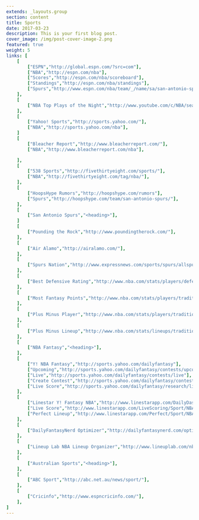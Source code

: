 ```yaml
---
extends: _layouts.group
section: content
title: Sports
date: 2017-03-23
description: This is your first blog post.
cover_image: /img/post-cover-image-2.png
featured: true
weight: 5
links: [
    [
        ["ESPN","http://global.espn.com/?src=com"],
        ["NBA","http://espn.com/nba"],
        ["Scores","http://espn.com/nba/scoreboard"],
        ["Standings","http://espn.com/nba/standings"],
        ["Spurs","http://www.espn.com/nba/team/_/name/sa/san-antonio-spurs"],
    ],
    [
        ["NBA Top Plays of the Night","http://www.youtube.com/c/NBA/search?query=NBA+Top+10+Plays+Of+The+Night"],
    ],
    [
        ["Yahoo! Sports","http://sports.yahoo.com/"],
        ["NBA","http://sports.yahoo.com/nba"],
    ]
    [
        ["Bleacher Report","http://www.bleacherreport.com/"],
        ["NBA","http://www.bleacherreport.com/nba"],

    ],
    [
        ["538 Sports","http://fivethirtyeight.com/sports/"],
        ["NBA","http://fivethirtyeight.com/tag/nba/"],
    ],
    [
        ["HoopsHype Rumors","http://hoopshype.com/rumors"],
        ["Spurs","http://hoopshype.com/team/san-antonio-spurs/"],
    ],
    [
        ["San Antonio Spurs","<heading>"],
    ]
    [
        ["Pounding the Rock","http://www.poundingtherock.com/"],
    ],
    [
        ["Air Alamo","http://airalamo.com/"],
    ],
    [
        ["Spurs Nation","http://www.expressnews.com/sports/spurs/allspursnation/"],
    ],
    [
        ["Best Defensive Rating","http://www.nba.com/stats/players/defense/?sort=DEF_RATING&dir=-1&Season=2021-22&SeasonType=Regular%20Season&Outcome=W&TeamID=1610612759&CF=MIN*GE*15"],
    ],
    [
        ["Most Fantasy Points","http://www.nba.com/stats/players/traditional/?sort=NBA_FANTASY_PTS&dir=-1&Season=2021-22&SeasonType=Regular%20Season&TeamID=1610612759&CF=MIN*GE*15"],
    ],
    [
        ["Plus Minus Player","http://www.nba.com/stats/players/traditional/?sort=PLUS_MINUS&dir=-1&Season=2021-22&SeasonType=Regular%20Season&TeamID=1610612759&CF=MIN*GE*15"]
    ],
    [
        ["Plus Minus Lineup","http://www.nba.com/stats/lineups/traditional/?sort=PLUS_MINUS&dir=1&Season=2021-22&SeasonType=Regular%20Season&PerMode=Totals&TeamID=1610612759"]
    ],
    [
        ["NBA Fantasy","<heading>"],
    ],
    [
        ["Y! NBA Fantasy","http://sports.yahoo.com/dailyfantasy"],
        ["Upcoming","http://sports.yahoo.com/dailyfantasy/contests/upcoming"],
        ["Live","http://sports.yahoo.com/dailyfantasy/contests/live"],
        ["Create Contest","http://sports.yahoo.com/dailyfantasy/contest/create"],
        ["Live Score","http://sports.yahoo.com/dailyfantasy/research/live"],
    ],
    [
        ["Linestar Y! Fantasy NBA","http://www.linestarapp.com/DailyDashboard/Sport/NBA/Site/Yahoo"],
        ["Live Score","http://www.linestarapp.com/LiveScoring/Sport/NBA/Site/Yahoo"],
        ["Perfect Lineup","http://www.linestarapp.com/Perfect/Sport/NBA/Site/Yahoo"],
    ],
    [
        ["DailyFantasyNerd Optimizer","http://dailyfantasynerd.com/optimizer/yahoo/nba"],
    ],
    [
        ["Lineup Lab NBA Lineup Organizer","http://www.lineuplab.com/nba-lineup-optimizer"],
    ],
    [
        ["Australian Sports","<heading>"],
    ],
    [
        ["ABC Sport","http://abc.net.au/news/sport/"],
    ],
    [
        ["Cricinfo","http://www.espncricinfo.com/"],
    ],
]
---
```

